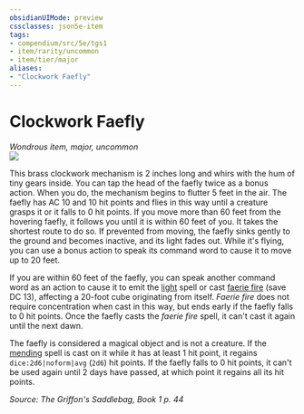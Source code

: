 ```yaml
---
obsidianUIMode: preview
cssclasses: json5e-item
tags:
- compendium/src/5e/tgs1
- item/rarity/uncommon
- item/tier/major
aliases: 
- "Clockwork Faefly"
---
```

# Clockwork Faefly
*Wondrous item, major, uncommon*  
![](https://raw.githubusercontent.com/TheGiddyLimit/homebrew/master/_img/TGS1/Clockwork-Faefly.webp#right)  


This brass clockwork mechanism is 2 inches long and whirs with the hum of tiny gears inside. You can tap the head of the faefly twice as a bonus action. When you do, the mechanism begins to flutter 5 feet in the air. The faefly has AC 10 and 10 hit points and flies in this way until a creature grasps it or it falls to 0 hit points. If you move more than 60 feet from the hovering faefly, it follows you until it is within 60 feet of you. It takes the shortest route to do so. If prevented from moving, the faefly sinks gently to the ground and becomes inactive, and its light fades out. While it's flying, you can use a bonus action to speak its command word to cause it to move up to 20 feet.

If you are within 60 feet of the faefly, you can speak another command word as an action to cause it to emit the [light](compendium/spells/light.md) spell or cast [faerie fire](compendium/spells/faerie-fire.md) (save DC 13), affecting a 20-foot cube originating from itself. *Faerie fire* does not require concentration when cast in this way, but ends early if the faefly falls to 0 hit points. Once the faefly casts the *faerie fire* spell, it can't cast it again until the next dawn.

The faefly is considered a magical object and is not a creature. If the [mending](compendium/spells/mending.md) spell is cast on it while it has at least 1 hit point, it regains `dice:2d6|noform|avg` (`2d6`) hit points. If the faefly falls to 0 hit points, it can't be used again until 2 days have passed, at which point it regains all its hit points.

*Source: The Griffon's Saddlebag, Book 1 p. 44*